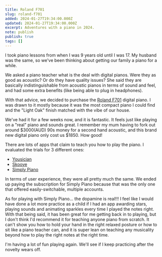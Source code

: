 ```yaml
---
title: Roland F701
slug: roland-f701
added: 2024-01-27T19:34:00.000Z
updated: 2024-01-27T19:34:00.000Z
excerpt: Adventures with a piano in 2024.
note: publish
publish: true
tags: []
---
```


I took piano lessons from when I was 9 years old until I was 17. My husband was the same, so we've been thinking about getting our family a piano for a while.

We asked a piano teacher what is the deal with digital pianos. Were they as good as acoustic? Or do they have quality issues? She said they are basically indistinguishable from acoustic pianos in terms of sound and feel, and had some extra benefits (like being able to plug in headphones).

With that advice, we decided to purchase the [Roland F701](https://www.roland.com/uk/products/f701/) digital piano. I was drawn to it mostly because it was the most compact piano I could find and the "Light Oak" finish matched with the vibe of our house. 

We've had it for a few weeks now, and it is fantastic. It feels just like playing on a "real" piano and sounds great. I remember my mum having to fork out around $3000(AUD) 90s money for a second hand acoustic, and this brand new digital piano only cost us $1850. How good!

There are lots of apps that claim to teach you how to play the piano. I evaluated the trials for 3 different ones:
- [Yousician](https://yousician.com/)
- [Skoove](https://www.skoove.com/en#a_aid=industriemusic)
- [Simply Piano](https://www.hellosimply.com/)

In terms of user experience, they were all pretty much the same. We ended up paying the subscription for Simply Piano because that was the only one that offered easily-switchable, multiple accounts.

As for playing with Simply Piano... the dopamine is real!!! I feel like I would have done a lot more practice as a child if I had an app awarding stars, playing sounds and animating sparkles every time I played the notes right. With that being said, it has been great for me getting back in to playing, but I don't think I'd recommend it for teaching anyone piano from scratch. It can't show you how to hold your hand in the right relaxed posture or how to sit like a piano teacher can, and it is super lean on teaching any musicality beyond how to play the right notes at the right time. 

I'm having a lot of fun playing again. We'll see if I keep practicing after the novelty wears off.
